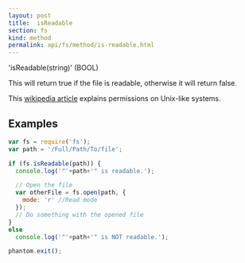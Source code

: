 ```yaml
---
layout: post
title:  isReadable
section: fs
kind: method
permalink: api/fs/method/is-readable.html
---
```


'isReadable(string)' (BOOL)

This will return true if the file is readable, otherwise it will return false.

This [wikipedia article](http://en.wikipedia.org/wiki/File_system_permissions#Permissions) explains permissions on Unix-like systems.

## Examples

```javascript
var fs = require('fs');
var path = '/Full/Path/To/file';

if (fs.isReadable(path)) {
  console.log('"'+path+'" is readable.');

  // Open the file
  var otherFile = fs.open(path, {
    mode: 'r' //Read mode
  });
  // Do something with the opened file
}
else
  console.log('"'+path+'" is NOT readable.');

phantom.exit();
```









